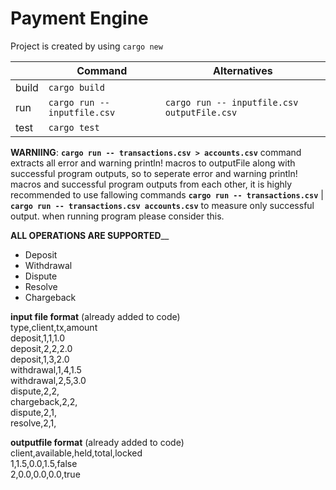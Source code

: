 # Payment Engine

Project is created by using `cargo new` 

|                |Command                          |Alternatives                                 |
|----------------|---------------------------------|---------------------------------------------|
|build           |`cargo build`                    |                                             |
|run             |`cargo run -- inputfile.csv`     |`cargo run -- inputfile.csv outputFile.csv`  |
|test            |`cargo test`                     |                                             |


**WARNIING**: **`cargo run -- transactions.csv > accounts.csv`** command extracts all error and warning println! macros to outputFile along with successful program outputs, so to seperate error and warning println! macros and successful program outputs from each other, it is highly recommended to use fallowing commands **`cargo run -- transactions.csv`** | **`cargo run -- transactions.csv accounts.csv`** to measure only successful output. when running program please consider this.


**ALL OPERATIONS ARE SUPPORTED**__
- Deposit <br />
- Withdrawal <br />
- Dispute <br />
- Resolve <br />
- Chargeback <br />

**input file format** (already added to code) <br />
type,client,tx,amount <br />
deposit,1,1,1.0 <br />
deposit,2,2,2.0 <br />
deposit,1,3,2.0 <br />
withdrawal,1,4,1.5 <br />
withdrawal,2,5,3.0 <br />
dispute,2,2, <br />
chargeback,2,2, <br />
dispute,2,1, <br />
resolve,2,1, <br />

**outputfile format** (already added to code) <br />
client,available,held,total,locked <br />
1,1.5,0.0,1.5,false <br />
2,0.0,0.0,0.0,true <br />
